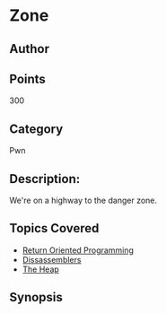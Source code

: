 # Zone
## Author

## Points
300
## Category
Pwn
## Description:
We're on a highway to the danger zone.
## Topics Covered

- [Return Oriented Programming](/binary-exploitation/return-oriented-programming/)
- [Dissassemblers](/reverse-engineering/what-are-disassemblers/)
- [The Heap](/binary-exploitation/what-is-the-heap/)
## Synopsis

